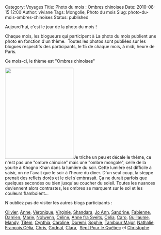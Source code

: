 Category: Voyages
Title: Photo du mois : Ombres chinoises
Date: 2010-08-15 12:00
Author: viviane
Tags: Mongolie, Photo du mois
Slug: photo-du-mois-ombres-chinoises
Status: published

Aujourd'hui, c'est le jour de la photo du mois !

Chaque mois, les blogueurs qui participent à La photo du mois publient   une photo en fonction d'un thème.  Toutes les photos sont  publiées sur  les blogues respectifs des participants, le 15 de chaque  mois, à midi,  heure de Paris.

Ce mois-ci, le thème est "Ombres chinoises"

<a href="http://www.viviane-voyages.com/wp-content/uploads/2010/08/P1010696.jpg"><img class="aligncenter size-medium wp-image-1578" title="Ombre de yourte" src="http://www.viviane-voyages.com/wp-content/uploads/2010/08/P1010696-225x300.jpg" alt="" width="225" height="300" /></a>Je triche un peu et décale le thème, ce n'est pas une "ombre chinoise" mais une "ombre mongole", celle de la yourte à Khogno Khan dans la lumière du soir. Cette lumière est difficile à saisir, on ne l'avait que le soir à l'heure du diner. D'un seul coup, la steppe prenait des reflets dorés et le ciel s'embrasait. Ça ne durait parfois que quelques secondes ou bien jusqu'au coucher du soleil. Toutes les nuances deviennent alors contrastes, les ombres se marquent sur le sol et les couleurs flamboient...

N'oubliez pas de visiter les autres blogs participants :

<a href="http://www.olivierdemontreal.ca/" target="_blank">Olivier</a>, <a href="http://anne-tranche-de-vie.over-blog.com/" target="_blank">Anne</a>, <a href="http://veroniquem.blogspot.com/" target="_blank">Véronique</a>, <a href="http://photoblogonline.canalblog.com/" target="_blank">Virginie</a>, <a href="http://shandara.blogspot.com/" target="_blank">Shandara</a>, <a href="http://ladybirdisms.blogspirit.com/" target="_blank">Jo Ann</a>, <a href="http://sandrinexpat.wordpress.com/" target="_blank">Sandrine</a>, <a href="http://lostandfoundinlondon.wordpress.com/" target="_blank">Fabienne</a>, <a href="http://www.cabaneasucre.siteperso.net/" target="_blank">Damien</a>, <a href="http://marieetfrank.blogspot.com/" target="_blank">Marie</a>, <a href="http://graindesucre.com/hermineorignal/" target="_blank">Nolwenn</a>, <a href="http://frenchiesinparis.over-blog.com/" target="_blank">Céline</a>, <a href="http://www.numerimages.ch/bloganne" target="_blank">Anne fra Sveits</a>, <a href="http://poutineettartiflette.blogspot.com/" target="_blank">Célia</a>, <a href="http://letohubohudecaro.canalblog.com/" target="_blank">Caro</a>, <a href="http://guillaume-online.blogspot.com/" target="_blank">Guillaume</a>, <a href="http://mandystockholm.com/" target="_blank">Mandy</a>, <a href="http://www.titem.fr/" target="_blank">Titem</a>, <a href="http://www.boeingbleudemer.com/" target="_blank">Cynthia</a>, <a href="http://www.lespetitsbarbus.blogspot.com/" target="_blank">Caroline</a>, <a href="http://doremi.bleublog.lematin.ch/" target="_blank">Doremi</a>, <a href="http://malife.me/" target="_blank">Sophie</a>, <a href="http://www.tambour-major.blogspot.com/" target="_blank">Tambour Major</a>, <a href="http://voyageusecomtoise.wordpress.com/" target="_blank">Nathalie</a>, <a href="http://vudubalcon.blogspot.com/" target="_blank">François</a>,<a href="http://www.cabanocanada.com/" target="_blank">Célia</a>, <a href="http://suissefoto.blogspot.com/" target="_blank">Chris</a>, <a href="http://godnat.blogspot.com/" target="_blank">Godnat</a>, <a href="http://dunepommealautre.canalblog.com/" target="_blank">Clara</a>,  <a href="http://7pourlequebec.blogspot.com/" target="_blank">Sept Pour le Québec</a> et <a href="http://jevoulais-vousdire.blogspot.com/" target="_blank">Christophe</a>